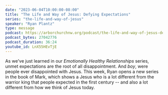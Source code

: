 ```yaml
---
date: "2023-06-04T10:00:00-08:00"
title: "The Life and Way of Jesus: Defying Expectations"
series: "the-life-and-way-of-jesus"
speaker: "Ryan Plantz"
type: message
podcast: https://arborchurchnw.org/podcast/the-life-and-way-of-jesus-defying-expectations.mp3
podcast_bytes: 27042776
podcast_duration: 36:24
youtube_id: LnX55HEvTjE
---
```


As we've just learned in our _Emotionally Healthy Relationships_ series, unmet expectations are the root of all disappointment. And _boy_, were people ever disappointed with Jesus. This week, Ryan opens a new series in the book of Mark, which shows a Jesus who is a lot different from the warrior king that people expected in the first century -- and also a lot different from how we think of Jesus today.
